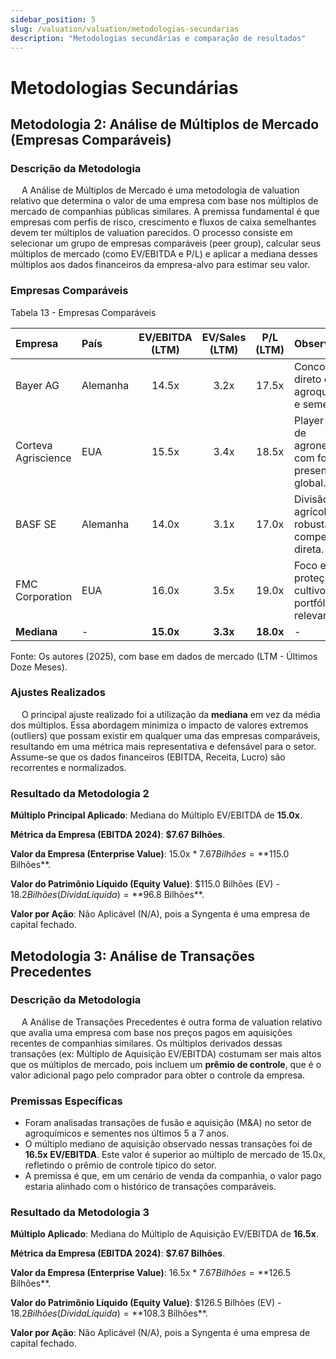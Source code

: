 ```yaml
---
sidebar_position: 5
slug: /valuation/valuation/metodologias-secundarias
description: "Metodologias secundárias e comparação de resultados"
---
```


# Metodologias Secundárias

## Metodologia 2: Análise de Múltiplos de Mercado (Empresas Comparáveis)

### Descrição da Metodologia

&emsp; A Análise de Múltiplos de Mercado é uma metodologia de valuation relativo que determina o valor de uma empresa com base nos múltiplos de mercado de companhias públicas similares. A premissa fundamental é que empresas com perfis de risco, crescimento e fluxos de caixa semelhantes devem ter múltiplos de valuation parecidos. O processo consiste em selecionar um grupo de empresas comparáveis (peer group), calcular seus múltiplos de mercado (como EV/EBITDA e P/L) e aplicar a mediana desses múltiplos aos dados financeiros da empresa-alvo para estimar seu valor.

### Empresas Comparáveis

<p style={{textAlign: 'center'}}>Tabela 13 - Empresas Comparáveis</p>

| Empresa | País | EV/EBITDA (LTM) | EV/Sales (LTM) | P/L (LTM) | Observações |
|:---|:---|:---:|:---:|:---:|:---|
| Bayer AG | Alemanha | 14.5x | 3.2x | 17.5x | Concorrente direto em agroquímicos e sementes. |
| Corteva Agriscience | EUA | 15.5x | 3.4x | 18.5x | Player puro de agronegócio com forte presença global. |
| BASF SE | Alemanha | 14.0x | 3.1x | 17.0x | Divisão agrícola robusta e competidora direta. |
| FMC Corporation | EUA | 16.0x | 3.5x | 19.0x | Foco em proteção de cultivos com portfólio relevante. |
| **Mediana** | - | **15.0x** | **3.3x** | **18.0x** | - |

<p style={{textAlign: 'center'}}>Fonte: Os autores (2025), com base em dados de mercado (LTM - Últimos Doze Meses).</p>

### Ajustes Realizados 

&emsp; O principal ajuste realizado foi a utilização da **mediana** em vez da média dos múltiplos. Essa abordagem minimiza o impacto de valores extremos (outliers) que possam existir em qualquer uma das empresas comparáveis, resultando em uma métrica mais representativa e defensável para o setor. Assume-se que os dados financeiros (EBITDA, Receita, Lucro) são recorrentes e normalizados.

### Resultado da Metodologia 2

**Múltiplo Principal Aplicado**: Mediana do Múltiplo EV/EBITDA de **15.0x**.

**Métrica da Empresa (EBITDA 2024)**: **$7.67 Bilhões**.

**Valor da Empresa (Enterprise Value)**: 15.0x * $7.67 Bilhões = **$115.0 Bilhões**.

**Valor do Patrimônio Líquido (Equity Value)**: $115.0 Bilhões (EV) - $18.2 Bilhões (Dívida Líquida) = **$96.8 Bilhões**.

**Valor por Ação**: Não Aplicável (N/A), pois a Syngenta é uma empresa de capital fechado.

## Metodologia 3: Análise de Transações Precedentes

### Descrição da Metodologia

&emsp; A Análise de Transações Precedentes é outra forma de valuation relativo que avalia uma empresa com base nos preços pagos em aquisições recentes de companhias similares. Os múltiplos derivados dessas transações (ex: Múltiplo de Aquisição EV/EBITDA) costumam ser mais altos que os múltiplos de mercado, pois incluem um **prêmio de controle**, que é o valor adicional pago pelo comprador para obter o controle da empresa.

### Premissas Específicas

- Foram analisadas transações de fusão e aquisição (M&A) no setor de agroquímicos e sementes nos últimos 5 a 7 anos.
- O múltiplo mediano de aquisição observado nessas transações foi de **16.5x EV/EBITDA**. Este valor é superior ao múltiplo de mercado de 15.0x, refletindo o prêmio de controle típico do setor.
- A premissa é que, em um cenário de venda da companhia, o valor pago estaria alinhado com o histórico de transações comparáveis.

### Resultado da Metodologia 3

**Múltiplo Aplicado**: Mediana do Múltiplo de Aquisição EV/EBITDA de **16.5x**.

**Métrica da Empresa (EBITDA 2024)**: **$7.67 Bilhões**.

**Valor da Empresa (Enterprise Value)**: 16.5x * $7.67 Bilhões = **$126.5 Bilhões**.

**Valor do Patrimônio Líquido (Equity Value)**: $126.5 Bilhões (EV) - $18.2 Bilhões (Dívida Líquida) = **$108.3 Bilhões**.

**Valor por Ação**: Não Aplicável (N/A), pois a Syngenta é uma empresa de capital fechado.